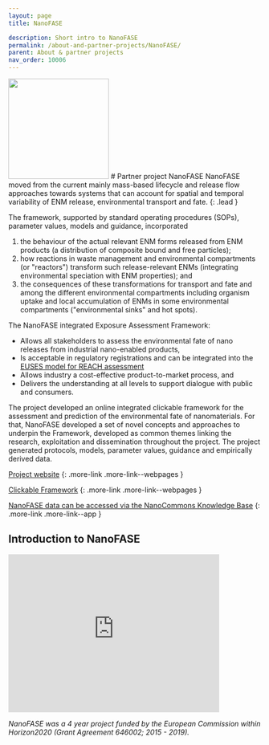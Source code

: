 ```yaml
---
layout: page
title: NanoFASE

description: Short intro to NanoFASE
permalink: /about-and-partner-projects/NanoFASE/
parent: About & partner projects
nav_order: 10006
---
```

<img src="{{ site.baseurl }}/images/logos/nanofase.png" width="200" class="image--right" />
#  Partner project NanoFASE
NanoFASE moved from the current mainly mass-based lifecycle and release flow approaches towards systems that can account for spatial and temporal variability of ENM release, environmental transport and fate. 
{: .lead }

The framework, supported by standard operating procedures (SOPs), parameter values, models and guidance, incorporated
1. the behaviour of the actual relevant ENM forms released from ENM products (a distribution of composite bound and free particles);
2. how reactions in waste management and environmental compartments (or "reactors") transform such release-relevant ENMs (integrating environmental speciation with ENM properties); and
3. the consequences of these transformations for transport and fate and among the different environmental compartments including organism uptake and local accumulation of ENMs in some environmental compartments ("environmental sinks" and hot spots).

The NanoFASE integrated Exposure Assessment Framework:
- Allows all stakeholders to assess the environmental fate of nano releases from industrial nano-enabled products,
- Is acceptable in regulatory registrations and can be integrated into the [EUSES model for REACH assessment](http://nanofase.eu/show/element_1962)
- Allows industry a cost-effective product-to-market process, and
- Delivers the understanding at all levels to support dialogue with public and consumers. 

The project developed an online integrated clickable framework for the assessment and prediction of the environmental fate of nanomaterials. For that, NanoFASE developed a set of novel concepts and approaches to underpin the Framework, developed as common themes linking the research, exploitation and dissemination throughout the project. The project generated protocols, models, parameter values, guidance and empirically derived data.

[Project website](http://www.nanofase.eu/)
{: .more-link .more-link--webpages }

[Clickable Framework](http://www.nanofase.eu/exposure_assessment_framework)
{: .more-link .more-link--webpages }

[NanoFASE data can be accessed via the NanoCommons Knowledge Base](http://www.nanofase.eu/)
{: .more-link .more-link--app }

## Introduction to NanoFASE
<iframe width="420" height="315" src="https://www.youtube.com/embed/AB-s8qIsP6M" frameborder="0" allowfullscreen="allowfullscreen">&nbsp;</iframe>


_NanoFASE was a 4 year project funded by the European Commission within Horizon2020 (Grant Agreement 646002; 2015 - 2019)._
